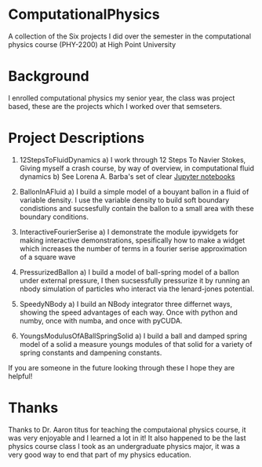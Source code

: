 # ComputationalPhysics
A collection of the Six projects I did over the semester in the computational physics course (PHY-2200) at High Point University

# Background
I enrolled computational physics my senior year, the class was project based, these are the projects which I worked over that semseters. 

# Project Descriptions

  1) 12StepsToFluidDynamics
    a) I work through 12 Steps To Navier Stokes, Giving myself a crash course, by way of overview, in computational fluid dynamics
    b) See Lorena A. Barba's set of clear <a href="http://lorenabarba.com/blog/cfd-python-12-steps-to-navier-stokes/"> Jupyter notebooks</a>
    
  2) BallonInAFluid
    a) I build a simple model of a bouyant ballon in a fluid of variable density. I use the variable density to build soft boundary condistions and sucsesfully contain the ballon to a small area with these boundary conditions.
    
  3) InteractiveFourierSerise
    a) I demonstrate the module ipywidgets for making interactive demonstrations, spesifically how to make a widget which increases the number of terms in a fourier serise approximation of a square wave
    
  4) PressurizedBallon
    a) I build a model of ball-spring model of a ballon under external pressure, I then sucsessfully pressurize it by running an nbody simulation of particles who interact via the lenard-jones potential.
    
  5) SpeedyNBody
    a) I build an NBody integrator three differnet ways, showing the speed advantages of each way. Once with python and numby, once with numba, and once with pyCUDA.
    
  6) YoungsModulusOfABallSpringSolid
    a) I build a ball and damped spring model of a solid a measure youngs modules of that solid for a variety of spring constants and dampening constants.
    
    
If you are someone in the future looking through these I hope they are helpful!

# Thanks
Thanks to Dr. Aaron titus for teaching the computaional physics course, it was very enjoyable and I learned a lot in it! It also happened to be the last physics course class I took as an undergraduate physics major, it was a very good way to end that part of my physics education.
